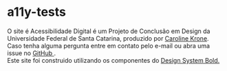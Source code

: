 # a11y-tests

O site é Acessibilidade Digital é um Projeto de Conclusão em Design da Universidade Federal de Santa Catarina, produzido por <a href="https://twitter.com/carolinekrone">Caroline Krone</a>.
<br />
Caso tenha alguma pergunta entre em contato pelo e-mail ou abra
uma issue no
<a
                href="https://github.com/carolinekrone/a11y-tests"
                target="_blank"
                alt="Página do projeto no GitHub"
              >
GitHub
</a>
. <br />
Este site foi construido utilizando os componentes do
<a
                href="https://bold.bridge.ufsc.br/"
                target="_blank"
                alt="Design system Bold"
              >
Design System Bold. </a>
